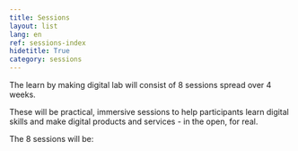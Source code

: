```yaml
---
title: Sessions
layout: list
lang: en
ref: sessions-index
hidetitle: True
category: sessions 
---
```


The learn by making digital lab will consist of 8 sessions spread over 4 weeks.

These will be practical, immersive sessions to help participants learn digital skills and make digital products and services - in the open, for real.

The 8 sessions will be:
